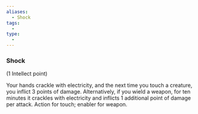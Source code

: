 ```yaml
---
aliases:
  - Shock
tags:
  - 
type:
  - 
---
```

### Shock

(1 Intellect point)

Your hands crackle with electricity, and the next time you touch a creature, you inflict 3 points of damage. Alternatively, if you wield a weapon, for ten minutes it crackles with electricity and inflicts 1 additional point of damage per attack. Action for touch; enabler for weapon.